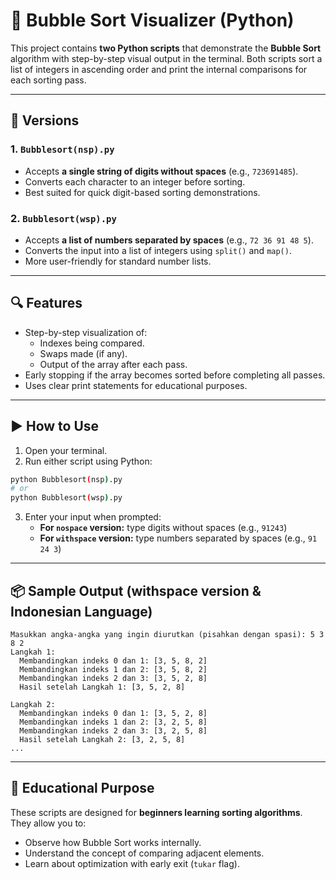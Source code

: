 # 🧮 Bubble Sort Visualizer (Python)

This project contains **two Python scripts** that demonstrate the **Bubble Sort** algorithm with step-by-step visual output in the terminal. Both scripts sort a list of integers in ascending order and print the internal comparisons for each sorting pass.

---

## 📜 Versions

### 1. `Bubblesort(nsp).py`
- Accepts **a single string of digits without spaces** (e.g., `723691485`).
- Converts each character to an integer before sorting.
- Best suited for quick digit-based sorting demonstrations.

### 2. `Bubblesort(wsp).py`
- Accepts **a list of numbers separated by spaces** (e.g., `72 36 91 48 5`).
- Converts the input into a list of integers using `split()` and `map()`.
- More user-friendly for standard number lists.

---

## 🔍 Features

- Step-by-step visualization of:
  - Indexes being compared.
  - Swaps made (if any).
  - Output of the array after each pass.
- Early stopping if the array becomes sorted before completing all passes.
- Uses clear print statements for educational purposes.

---

## ▶️ How to Use

1. Open your terminal.
2. Run either script using Python:

```bash
python Bubblesort(nsp).py
# or
python Bubblesort(wsp).py
```

3. Enter your input when prompted:
   - **For `nospace` version:** type digits without spaces (e.g., `91243`)
   - **For `withspace` version:** type numbers separated by spaces (e.g., `91 24 3`)

---

## 📦 Sample Output (withspace version & Indonesian Language)

```
Masukkan angka-angka yang ingin diurutkan (pisahkan dengan spasi): 5 3 8 2
Langkah 1:
  Membandingkan indeks 0 dan 1: [3, 5, 8, 2]
  Membandingkan indeks 1 dan 2: [3, 5, 8, 2]
  Membandingkan indeks 2 dan 3: [3, 5, 2, 8]
  Hasil setelah Langkah 1: [3, 5, 2, 8]

Langkah 2:
  Membandingkan indeks 0 dan 1: [3, 5, 2, 8]
  Membandingkan indeks 1 dan 2: [3, 2, 5, 8]
  Membandingkan indeks 2 dan 3: [3, 2, 5, 8]
  Hasil setelah Langkah 2: [3, 2, 5, 8]
...
```

---

## 🧠 Educational Purpose

These scripts are designed for **beginners learning sorting algorithms**. They allow you to:
- Observe how Bubble Sort works internally.
- Understand the concept of comparing adjacent elements.
- Learn about optimization with early exit (`tukar` flag).
